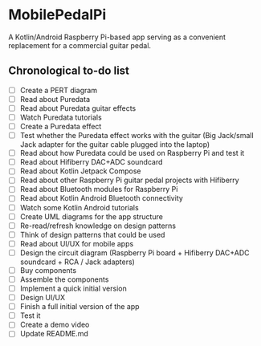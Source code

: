# MobilePedalPi
A Kotlin/Android Raspberry Pi-based app serving as a convenient replacement for a commercial guitar pedal. 

## Chronological to-do list
- [ ] Create a PERT diagram
- [ ] Read about Puredata
- [ ] Read about Puredata guitar effects
- [ ] Watch Puredata tutorials
- [ ] Create a Puredata effect
- [ ] Test whether the Puredata effect works with the guitar (Big Jack/small Jack adapter for the guitar cable plugged into the laptop)
- [ ] Read about how Puredata could be used on Raspberry Pi and test it
- [ ] Read about Hifiberry DAC+ADC soundcard
- [ ] Read about Kotlin Jetpack Compose
- [ ] Read about other Raspberry Pi guitar pedal projects with Hifiberry
- [ ] Read about Bluetooth modules for Raspberry Pi
- [ ] Read about Kotlin Android Bluetooth connectivity
- [ ] Watch some Kotlin Android tutorials
- [ ] Create UML diagrams for the app structure
- [ ] Re-read/refresh knowledge on design patterns
- [ ] Think of design patterns that could be used
- [ ] Read about UI/UX for mobile apps
- [ ] Design the circuit diagram (Raspberry Pi board + Hifiberry DAC+ADC soundcard + RCA / Jack adapters)
- [ ] Buy components
- [ ] Assemble the components
- [ ] Implement a quick initial version
- [ ] Design UI/UX
- [ ] Finish a full initial version of the app
- [ ] Test it
- [ ] Create a demo video
- [ ] Update README.md
